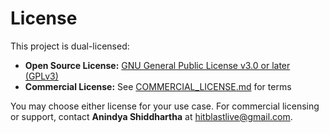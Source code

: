 # License

This project is dual-licensed:

- **Open Source License:** [GNU General Public License v3.0 or later (GPLv3)](https://github.com/cutlerCLI/cutler/blob/master/LICENSE.md)
- **Commercial License:** See [COMMERCIAL_LICENSE.md](https://github.com/cutlerCLI/cutler/blob/master/COMMERCIAL_LICENSE.md) for terms

You may choose either license for your use case.
For commercial licensing or support, contact **Anindya Shiddhartha** at [hitblastlive@gmail.com](mailto:hitblastlive@gmail.com).
